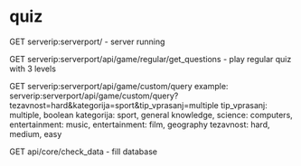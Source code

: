 # quiz

GET serverip:serverport/ - server running

GET serverip:serverport/api/game/regular/get_questions - play regular quiz with 3 levels

GET serverip:serverport/api/game/custom/query
 	example: serverip:serverport/api/game/custom/query?tezavnost=hard&kategorija=sport&tip_vprasanj=multiple
  tip_vprasanj: multiple, boolean
  kategorija: sport, general knowledge, science: computers, entertainment: music, entertainment: film, geography
  tezavnost: hard, medium, easy
  
GET api/core/check_data - fill database
